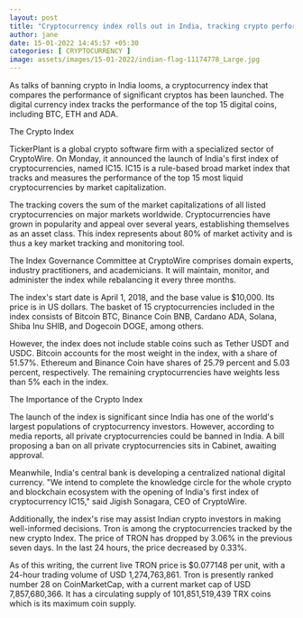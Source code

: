 ```yaml
---
layout: post
title: "Cryptocurrency index rolls out in India, tracking crypto performance amid crypto ban talks"
author: jane 
date: 15-01-2022 14:45:57 +05:30 
categories: [ CRYPTOCURRENCY ] 
image: assets/images/15-01-2022/indian-flag-11174778_Large.jpg
---
```

As talks of banning crypto in India looms, a cryptocurrency index that compares the performance of significant cryptos has been launched. The digital currency index tracks the performance of the top 15 digital coins, including BTC, ETH and ADA.

The Crypto Index

TickerPlant is a global crypto software firm with a specialized sector of CryptoWire. On Monday, it announced the launch of India's first index of cryptocurrencies, named IC15. IC15 is a rule-based broad market index that tracks and measures the performance of the top 15 most liquid cryptocurrencies by market capitalization.

The tracking covers the sum of the market capitalizations of all listed cryptocurrencies on major markets worldwide. Cryptocurrencies have grown in popularity and appeal over several years, establishing themselves as an asset class. This index represents about 80% of market activity and is thus a key market tracking and monitoring tool.

The Index Governance Committee at CryptoWire comprises domain experts, industry practitioners, and academicians. It will maintain, monitor, and administer the index while rebalancing it every three months.

The index's start date is April 1, 2018, and the base value is $10,000. Its price is in US dollars. The basket of 15 cryptocurrencies included in the index consists of Bitcoin BTC, Binance Coin BNB, Cardano ADA, Solana, Shiba Inu SHIB, and Dogecoin DOGE, among others.

However, the index does not include stable coins such as Tether USDT and USDC. Bitcoin accounts for the most weight in the index, with a share of 51.57%. Ethereum and Binance Coin have shares of 25.79 percent and 5.03 percent, respectively. The remaining cryptocurrencies have weights less than 5% each in the index.

The Importance of the Crypto Index

The launch of the index is significant since India has one of the world's largest populations of cryptocurrency investors. However, according to media reports, all private cryptocurrencies could be banned in India. A bill proposing a ban on all private cryptocurrencies sits in Cabinet, awaiting approval.

Meanwhile, India's central bank is developing a centralized national digital currency. "We intend to complete the knowledge circle for the whole crypto and blockchain ecosystem with the opening of India's first index of cryptocurrency IC15," said Jigish Sonagara, CEO of CryptoWire.

Additionally, the index's rise may assist Indian crypto investors in making well-informed decisions. Tron is among the cryptocurrencies tracked by the new crypto Index. The price of TRON has dropped by 3.06% in the previous seven days. In the last 24 hours, the price decreased by 0.33%.

As of this writing, the current live TRON price is $0.077148 per unit, with a 24-hour trading volume of USD 1,274,763,861. Tron is presently ranked number 28 on CoinMarketCap, with a current market cap of USD 7,857,680,366. It has a circulating supply of 101,851,519,439 TRX coins which is its maximum coin supply.